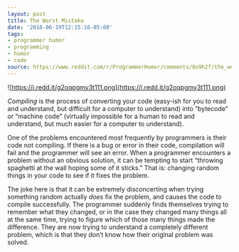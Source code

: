 ```yaml
---
layout: post
title: The Worst Mistake
date: '2018-06-19T12:15:16-05:00'
tags:
- programmer humor
- programming
- humor
- code
source: https://www.reddit.com/r/ProgrammerHumor/comments/8o9h2f/the_worst_mistake/
---
```

![https://i.redd.it/g2oqpgmy3t111.png](https://i.redd.it/g2oqpgmy3t111.png)

_Compiling_ is the process of converting your code (easy-ish for you to read and understand, but difficult for a computer to understand) into “bytecode” or “machine code” (virtually impossible for a human to read and understand, but much easier for a computer to understand).

One of the problems encountered most frequently by programmers is their code not compiling. If there is a bug or error in their code, compilation will fail and the programmer will see an error. When a programmer encounters a problem without an obvious solution, it can be tempting to start “throwing spaghetti at the wall hoping some of it sticks.” That is: changing random things in your code to see if it fixes the problem.

The joke here is that it can be extremely disconcerting when trying something random actually _does_ fix the problem, and causes the code to compile successfully. The programmer suddenly finds themselves trying to remember what they changed, or in the case they changed many things all at the same time, trying to figure which of those many things made the difference. They are now trying to understand a completely different problem, which is that they don’t know how their original problem was solved.